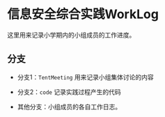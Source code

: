 # 信息安全综合实践WorkLog

这里用来记录小学期内的小组成员的工作进度。

## 分支

- 分支1：`TentMeeting` 用来记录小组集体讨论的内容 

- 分支2：`code` 记录实践过程产生的代码

- 其他分支：小组成员的各自工作日志。